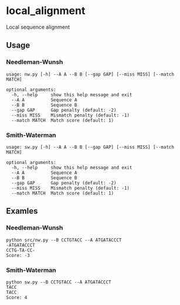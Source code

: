 # local_alignment
Local sequence alignment

## Usage

### Needleman-Wunsh
```
usage: nw.py [-h] --A A --B B [--gap GAP] [--miss MISS] [--match MATCH]

optional arguments:
  -h, --help     show this help message and exit
  --A A          Sequence A
  --B B          Sequence B
  --gap GAP      Gap penalty (default: -2)
  --miss MISS    Mismatch penalty (default: -1)
  --match MATCH  Match score (default: 1)
```

### Smith-Waterman
```
usage: sw.py [-h] --A A --B B [--gap GAP] [--miss MISS] [--match MATCH]

optional arguments:
  -h, --help     show this help message and exit
  --A A          Sequence A
  --B B          Sequence B
  --gap GAP      Gap penalty (default: -2)
  --miss MISS    Mismatch penalty (default: -1)
  --match MATCH  Match score (default: 1)
```

## Examles
### Needleman-Wunsh
```
python src/nw.py --B CCTGTACC --A ATGATACCCT
-ATGATACCCT
CCTG-TA-CC-
Score: -3
```
### Smith-Waterman
```
python sw.py --B CCTGTACC --A ATGATACCCT
TACC
TACC
Score: 4
```
